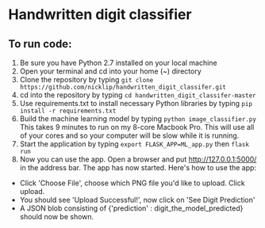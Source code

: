 # Handwritten digit classifier
## To run code:
1. Be sure you have Python 2.7 installed on your local machine
2. Open your terminal and cd into your home (~) directory
3. Clone the repository by typing ```git clone https://github.com/nicklip/handwritten_digit_classifer.git```
4. cd into the repository by typing ```cd handwritten_digit_classifer-master```
5. Use requirements.txt to install necessary Python libraries by typing ```pip install -r requirements.txt```
6. Build the machine learning model by typing ```python image_classifier.py``` This takes 9 minutes to run on my 8-core Macbook Pro. This will use all of your cores and so your computer will be slow while it is running.
7. Start the application by typing ```export FLASK_APP=ML_app.py``` then ```flask run```
8. Now you can use the app. Open a browser and put http://127.0.0.1:5000/ in the address bar. The app has now started. Here's how to use the app: 
  * Click 'Choose File', choose which PNG file you'd like to upload. Click upload.
  * You should see 'Upload Successful!', now click on 'See Digit Prediction'
  * A JSON blob consisting of {'prediction' :  digit_the_model_predicted} should now be shown. 
